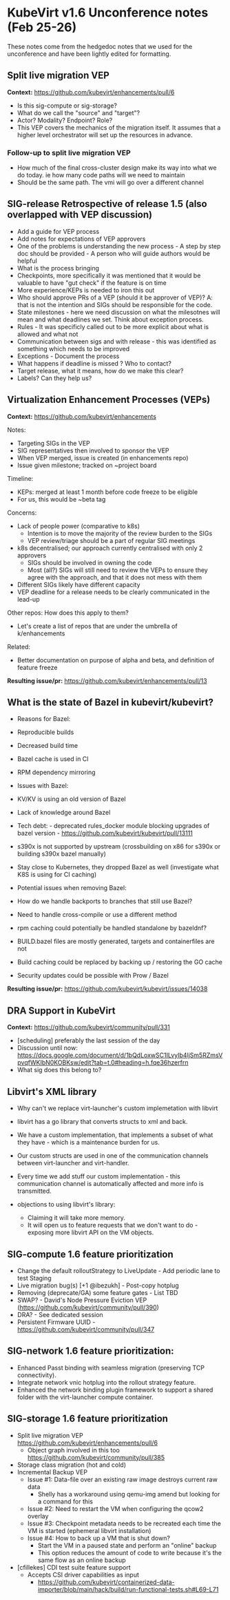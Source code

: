 # KubeVirt v1.6 Unconference notes (Feb 25-26)

These notes come from the hedgedoc notes that we used for the unconference and have been lightly edited for formatting.

## Split live migration VEP

**Context:** https://github.com/kubevirt/enhancements/pull/6

- Is this sig-compute or sig-storage?
- What do we call the "source" and "target"?
-  Actor? Modality? Endpoint? Role?
- This VEP covers the mechanics of the migration itself. It assumes that a higher level orchestrator will set up the resources in advance.

### Follow-up to split live migration VEP

- How much of the final cross-cluster design make its way into what we do today. ie how many code paths will we need to maintain
- Should be the same path. The vmi will go over a different channel
 

## SIG-release Retrospective of release 1.5 (also overlapped with VEP discussion)

- Add a guide for VEP process
-  Add notes for expectations of VEP approvers
-  One of the problems is understanding the new process
        - A step by step doc should be provided
        - A person who will guide authors would be helpful
-  What is the process bringing
-  Checkpoints, more specifically it was mentioned that it would be valuable to have "gut check" if the feature is on time
-  More experience/KEPs is needed to iron this out
-  Who should approve PRs of a VEP (should it be approver of VEP)? A: that is not the intention and SIGs should be responsible for the code.
-  State milestones - here we need discussion on what the milesotnes will mean and what deadlines we set. Think about exception process.
-  Rules - It was specificly called out to be more explicit about what is allowed and what not
-  Communication between sigs and with release - this was identified as something which needs to be improved
-  Exceptions - Document the process
-  What happens if deadline is missed ? Who to contact?
-  Target release, what it means, how do we make this clear? 
-  Labels? Can they help us?

## Virtualization Enhancement Processes (VEPs)

**Context:** https://github.com/kubevirt/enhancements

Notes: 

- Targeting SIGs in the VEP
- SIG representatives then involved to sponsor the VEP
- When VEP merged, issue is created (in enhancements repo)
- Issue given milestone; tracked on ~project board

Timeline:

- KEPs: merged at least 1 month before code freeze to be eligible
- For us, this would be ~beta tag

Concerns:

- Lack of people power (comparative to k8s)
  - Intention is to move the majority of the review burden to the SIGs
  - VEP review/triage should be a part of regular SIG meetings
- k8s decentralised; our approach currently centralised with only 2 approvers
  - SIGs should be involved in owning the code
  - Most (all?) SIGs will still need to review the VEPs to ensure they agree with the approach, and that it does not mess with them
- Different SIGs likely have different capacity
- VEP deadline for a release needs to be clearly communicated in the lead-up

Other repos: How does this apply to them?

- Let's create a list of repos that are under the umbrella of k/enhancements

Related:

- Better documentation on purpose of alpha and beta, and definition of feature freeze

**Resulting issue/pr:** https://github.com/kubevirt/enhancements/pull/13

## What is the state of Bazel in kubevirt/kubevirt?

- Reasons for Bazel:
-  Reproducible builds
-  Decreased build time
-  Bazel cache is used in CI
-  RPM dependency mirroring 

- Issues with Bazel:
-  KV/KV is using an old version of Bazel
-  Lack of knowledge around Bazel
-  Tech debt: 
        - deprecated rules_docker module blocking upgrades of bazel version
            - https://github.com/kubevirt/kubevirt/pull/13111
-  s390x is not supported by upstream (crossbuilding on x86 for s390x or building s390x bazel manually)
-  Stay close to Kubernetes, they dropped Bazel as well (investigate what K8S is using for CI caching)

- Potential issues when removing Bazel:
-  How do we handle backports to branches that still use Bazel?
-  Need to handle cross-compile or use a different method
-  rpm caching could potentially be handled standalone by bazeldnf?
-  BUILD.bazel files are mostly generated, targets and containerfiles are not
-  Build caching could be replaced by backing up / restoring the GO cache

- Security updates could be possible with Prow / Bazel

**Resulting issue/pr:** https://github.com/kubevirt/kubevirt/issues/14038

## DRA Support in KubeVirt

**Context:** https://github.com/kubevirt/community/pull/331

-  [scheduling] preferably the last session of the day
-  Discussion until now: https://docs.google.com/document/d/1bQdLoxwSC1ILvyIb4ljSm5RZmsVpvqfWKIbN0KOBKsw/edit?tab=t.0#heading=h.fqe36hzerfrn
-  What sig does this belong to?

## Libvirt's XML library

- Why can't we replace virt-launcher's custom implemetation with libvirt
- libvirt has a go library that converts structs to xml and back.
- We have a custom implementation, that implements a subset of what they have - which is a maintenance burden for us.
- Our custom structs are used in one of the communication channels between virt-launcher and virt-handler.
- Every time we add stuff our custom implementation - this communication channel is automatically affected and more info is transmitted.

- objections to using libvirt's library:
  - Claiming it will take more memory.
  - It will open us to feature requests that we don't want to do - exposing more libvirt API on the VM objects.


## SIG-compute 1.6 feature prioritization

-  Change the default rolloutStrategy to LiveUpdate
        - Add periodic lane to test Staging
-  Live migration bug(s) [+1 @ibezukh]
        - Post-copy hotplug
-  Removing (deprecate/GA) some feature gates
        - List TBD
-  SWAP?
        - David's Node Pressure Eviction VEP (https://github.com/kubevirt/community/pull/390)
-  DRA?
        - See dedicated session
-  Persistent Firmware UUID
        - https://github.com/kubevirt/community/pull/347


## SIG-network 1.6 feature prioritization:

- Enhanced Passt  binding with seamless migration (preserving TCP connectivity).
- Integrate network vnic hotplug into the rollout strategy feature.
- Enhanced the network binding plugin framework to support a shared folder with the virt-launcher compute container.


## SIG-storage 1.6 feature prioritization

- Split live migration VEP https://github.com/kubevirt/enhancements/pull/6
    - Object graph involved in this too https://github.com/kubevirt/community/pull/385
- Storage class migration (hot and cold)
- Incremental Backup VEP
    - Issue #1: Data-file over an existing raw image destroys current raw data
        - Shelly has a workaround using qemu-img amend but looking for a command for this
    - Issue #2: Need to restart the VM when configuring the qcow2 overlay
    - Issue #3: Checkpoint metadata needs to be recreated each time the VM is started (ephemeral libvirt installation)
    - Issue #4: How to back up a VM that is shut down?
        - Start the VM in a paused state and perform an "online" backup
        - This option reduces the amount of code to write because it's the same flow as an online backup
- [cfillekes] CDI test suite feature support
    - Accepts CSI driver capabilities as input
        - https://github.com/kubevirt/containerized-data-importer/blob/main/hack/build/run-functional-tests.sh#L69-L71
